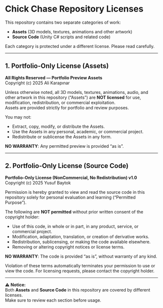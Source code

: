 # Chick Chase Repository Licenses

This repository contains two separate categories of work:  
- **Assets** (3D models, textures, animations and other artwork)  
- **Source Code** (Unity C# scripts and related code)  

Each category is protected under a different license. Please read carefully.  

---

## 1. Portfolio-Only License (Assets)

**All Rights Reserved — Portfolio Preview Assets**  
Copyright (c) 2025 Ali Karapınar  

Unless otherwise noted, all 3D models, textures, animations, audio, and other artwork in this repository (“Assets”) are **NOT licensed** for use, modification, redistribution, or commercial exploitation.  
Assets are provided strictly for portfolio and review purposes.  

You may not:  
- Extract, copy, modify, or distribute the Assets.  
- Use the Assets in any personal, academic, or commercial project.  
- Redistribute or sublicense the Assets in any form.  

**NO WARRANTY**: Any permitted preview is provided “as is”.  

---

## 2. Portfolio-Only License (Source Code)

**Portfolio-Only License (NonCommercial, No Redistribution) v1.0**  
Copyright (c) 2025 Yusuf Baytok  

Permission is hereby granted to view and read the source code in this repository solely for personal evaluation and learning (“Permitted Purpose”).  

The following are **NOT permitted** without prior written consent of the copyright holder:  
- Use of this code, in whole or in part, in any product, service, or commercial project.  
- Modification, adaptation, translation, or creation of derivative works.  
- Redistribution, sublicensing, or making the code available elsewhere.  
- Removing or altering copyright notices or license terms.  

**NO WARRANTY**: The code is provided “as is”, without warranty of any kind.  

Violation of these terms automatically terminates your permission to use or view the code. For licensing requests, please contact the copyright holder.  

---

⚠️ **Notice:**  
Both **Assets** and **Source Code** in this repository are covered by different licenses.  
Make sure to review each section before usage.